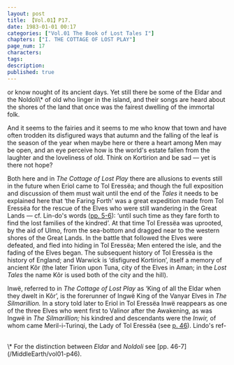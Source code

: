 ```yaml
---
layout: post
title: 【Vol.01】P17.
date: 1983-01-01 00:17
categories: ["Vol.01 The Book of Lost Tales I"]
chapters: ["I. THE COTTAGE OF LOST PLAY"]
page_num: 17
characters: 
tags: 
description: 
published: true
---
```


<p style="text-indent: 0;">
or know nought of its ancient days. Yet still there be some of the Eldar and the Noldoli\* of old who linger in the island, and their songs are heard about the shores of the land that once was the fairest dwelling of the immortal folk.
</p>

And it seems to the fairies and it seems to me who know that town and have often trodden its disfigured ways that autumn and the falling of the leaf is the season of the year when maybe here or there a heart among Men may be open, and an eye perceive how is the world's estate fallen from the laughter and the loveliness of old. Think on Kortirion and be sad — yet is there not hope?

Both here and in <I>The Cottage of Lost Play </I>there are allusions to events still in the future when Eriol came to Tol Eressëa; and though the full exposition and discussion of them must wait until the end of the <I>Tales </I>it needs to be explained here that ‘the Faring Forth’ was a great expedition made from Tol Eressëa for the rescue of the Elves who were still wandering in the Great Lands — cf. Lin-do's words ([pp. 5-6](/MiddleEarth/vol01-p5)): ‘until such time as they fare forth to find the lost families of the kindred’. At that time Tol Eressëa was uprooted, by the aid of Ulmo, from the sea-bottom and dragged near to the western shores of the Great Lands. In the battle that followed the Elves were defeated, and fled into hiding in Tol Eressëa; Men entered the isle, and the fading of the Elves began. The subsequent history of Tol Eressëa is the history of England; and Warwick is ‘disfigured Kortirion’, itself a memory of ancient Kôr (the later Tirion upon Tuna, city of the Elves in Aman; in the <I>Lost Tales </I>the name Kôr is used both of the city and the hill).

Inwë, referred to in <I>The Cottage of Lost Play </I>as ‘King of all the Eldar when they dwelt in Kôr’, is the forerunner of Ingwë King of the Vanyar Elves in <I>The Silmarillion. </I>In a story told later to Eriol in Tol Eressëa Inwë reappears as one of the three Elves who went first to Valinor after the Awakening, as was Ingwë in <I>The Silmarillion; </I>his kindred and descendants were the <I>Inwir, </I>of whom came Meril-i-Turinqi, the Lady of Tol Eressëa (see [p. 46](/MiddleEarth/vol01-p46)). Lindo's ref-

<br>
\* For the distinction between <I>Eldar </I>and <I>Noldoli </I>see [pp. 46-7](/MiddleEarth/vol01-p46).

